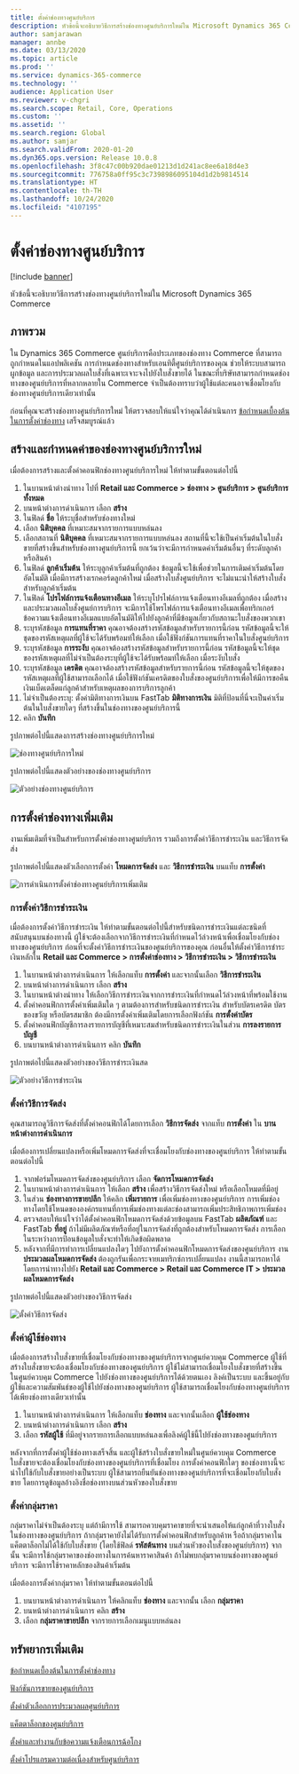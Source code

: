 ```yaml
---
title: ตั้งค่าช่องทางศูนย์บริการ
description: หัวข้อนี้จะอธิบายวิธีการสร้างช่องทางศูนย์บริการใหม่ใน Microsoft Dynamics 365 Commerce
author: samjarawan
manager: annbe
ms.date: 03/13/2020
ms.topic: article
ms.prod: ''
ms.service: dynamics-365-commerce
ms.technology: ''
audience: Application User
ms.reviewer: v-chgri
ms.search.scope: Retail, Core, Operations
ms.custom: ''
ms.assetid: ''
ms.search.region: Global
ms.author: samjar
ms.search.validFrom: 2020-01-20
ms.dyn365.ops.version: Release 10.0.8
ms.openlocfilehash: 3f8c47c00b920dae01213d1d241ac8ee6a18d4e3
ms.sourcegitcommit: 776758a0ff95c3c7398986095104d1d2b9814514
ms.translationtype: HT
ms.contentlocale: th-TH
ms.lasthandoff: 10/24/2020
ms.locfileid: "4107195"
---
```

# <a name="set-up-a-call-center-channel"></a>ตั้งค่าช่องทางศูนย์บริการ


[!include [banner](includes/banner.md)]

หัวข้อนี้จะอธิบายวิธีการสร้างช่องทางศูนย์บริการใหม่ใน Microsoft Dynamics 365 Commerce

## <a name="overview"></a>ภาพรวม


ใน Dynamics 365 Commerce ศูนย์บริการคือประเภทของช่องทาง Commerce ที่สามารถถูกกำหนดในแอปพลิเคชัน การกำหนดช่องทางสำหรับเอนทิตี้ศูนย์บริการของคุณ ช่วยให้ระบบสามารถผูกข้อมูล และการประมวลผลใบสั่งที่เฉพาะเจาะจงไปยังใบสั่งขายได้ ในขณะที่บริษัทสามารถกำหนดช่องทางของศูนย์บริการที่หลากหลายใน Commerce จำเป็นต้องทราบว่าผู้ใช้แต่ละคนอาจเชื่อมโยงกับช่องทางศูนย์บริการเดียวเท่านั้น 

ก่อนที่คุณจะสร้างช่องทางศูนย์บริการใหม่ ให้ตรวจสอบให้แน่ใจว่าคุณได้ดำเนินการ [ข้อกำหนดเบื้องต้นในการตั้งค่าช่องทาง](channels-prerequisites.md) เสร็จสมบูรณ์แล้ว

## <a name="create-and-configure-a-new-call-center-channel"></a>สร้างและกำหนดค่าของช่องทางศูนย์บริการใหม่

เมื่อต้องการสร้างและตั้งค่าคอนฟิกช่องทางศูนย์บริการใหม่ ให้ทำตามขั้นตอนต่อไปนี้

1. ในบานหน้าต่างนำทาง ไปที่ **Retail และ Commerce \> ช่องทาง \> ศูนย์บริการ \> ศูนย์บริการทั้งหมด**
1. บนหน้าต่างการดำเนินการ เลือก **สร้าง**
1. ในฟิลด์ **ชื่อ** ให้ระบุชื่อสำหรับช่องทางใหม่
1. เลือก **นิติบุคคล** ที่เหมาะสมจากรายการแบบหล่นลง
1. เลือกสถานที่ **นิติบุคคล** ที่เหมาะสมจากรายการแบบหล่นลง สถานที่นี้จะใช้เป็นค่าเริ่มต้นในใบสั่งขายที่สร้างขึ้นสำหรับช่องทางศูนย์บริการนี้ ยกเว้นว่าจะมีการกำหนดค่าเริ่มต้นอื่นๆ ที่ระดับลูกค้าหรือสินค้า
1. ในฟิลด์ **ลูกค้าเริ่มต้น** ให้ระบุลูกค้าเริ่มต้นที่ถูกต้อง ข้อมูลนี้จะใช้เพื่อช่วยในการเติมค่าเริ่มต้นโดยอัตโนมัติ เมื่อมีการสร้างเรกคอร์ดลูกค้าใหม่ เมื่อสร้างใบสั่งศูนย์บริการ จะไม่แนะนำให้สร้างใบสั่งสำหรับลูกค้าเริ่มต้น
1. ในฟิลด์ **โปรไฟล์การแจ้งเตือนทางอีเมล** ให้ระบุโปรไฟล์การแจ้งเตือนทางอีเมลที่ถูกต้อง เมื่อสร้างและประมวลผลใบสั่งศูนย์การบริการ จะมีการใช้โพรไฟล์การแจ้งเตือนทางอีเมลเพื่อทริกเกอร์ข้อความแจ้งเตือนทางอีเมลแบบอัตโนมัติให้ไปยังลูกค้าที่มีข้อมูลเกี่ยวกับสถานะใบสั่งของพวกเขา
1. ระบุรหัสข้อมูล **การแทนที่ราคา** คุณอาจต้องสร้างรหัสข้อมูลสำหรับรายการนี้ก่อน รหัสข้อมูลนี้จะให้ชุดของรหัสเหตุผลที่ผู้ใช้จะได้รับพร้อมท์ให้เลือก เมื่อใช้ฟังก์ชันการแทนที่ราคาในใบสั่งศูนย์บริการ
1. ระบุรหัสข้อมูล **การระงับ** คุณอาจต้องสร้างรหัสข้อมูลสำหรับรายการนี้ก่อน รหัสข้อมูลนี้จะให้ชุดของรหัสเหตุผลที่ไม่จำเป็นต้องระบุที่ผู้ใช้จะได้รับพร้อมท์ให้เลือก เมื่อระงับใบสั่ง
1. ระบุรหัสข้อมูล **เครดิต** คุณอาจต้องสร้างรหัสข้อมูลสำหรับรายการนี้ก่อน รหัสข้อมูลนี้จะให้ชุดของรหัสเหตุผลที่ผู้ใช้สามารถเลือกได้ เมื่อใช้ฟังก์ชันเครดิตของใบสั่งของศูนย์บริการเพื่อให้มีการขอคืนเงินเบ็ดเตล็ดแก่ลูกค้าสำหรับเหตุผลของการบริการลูกค้า
1. ไม่จำเป็นต้องระบุ: ตั้งค่ามิติทางการเงินบน FastTab **มิติทางการเงิน** มิติที่ป้อนที่นี่จะเป็นค่าเริ่มต้นในใบสั่งขายใดๆ ที่สร้างขึ้นในช่องทางของศูนย์บริการนี้
1. คลิก **บันทึก**

รูปภาพต่อไปนี้แสดงการสร้างช่องทางศูนย์บริการใหม่

![ช่องทางศูนย์บริการใหม่](media/channel-setup-callcenter-1.png)

รูปภาพต่อไปนี้แสดงตัวอย่างของช่องทางศูนย์บริการ

![ตัวอย่างช่องทางศูนย์บริการ](media/channel-setup-callcenter-2.png)

## <a name="additional-channel-setup"></a>การตั้งค่าช่องทางเพิ่มเติม

งานเพิ่มเติมที่จำเป็นสำหรับการตั้งค่าช่องทางศูนย์บริการ รวมถึงการตั้งค่าวิธีการชำระเงิน และวิธีการจัดส่ง

รูปภาพต่อไปนี้แสดงตัวเลือกการตั้งค่า **โหมดการจัดส่ง** และ **วิธีการชำระเงิน** บนแท็บ **การตั้งค่า**

![การดำเนินการตั้งค่าช่องทางศูนย์บริการเพิ่มเติม](media/channel-setup-callcenter-3.png)

### <a name="set-up-payment-methods"></a>การตั้งค่าวิธีการชำระเงิน

เมื่อต้องการตั้งค่าวิธีการชำระเงิน ให้ทำตามขั้นตอนต่อไปนี้สำหรับชนิดการชำระเงินแต่ละชนิดที่สนับสนุนบนช่องทางนี้ ผู้ใช้จะต้องเลือกจากวิธีการชำระเงินที่กำหนดไว้ล่วงหน้าเพื่อเชื่อมโยงกับช่องทางของศูนย์บริการ ก่อนที่จะตั้งค่าวิธีการชำระเงินของศูนย์บริการของคุณ ก่อนอื่นให้ตั้งค่าวิธีการชำระเงินหลักใน **Retail และ Commerce \> การตั้งค่าช่องทาง \> วิธีการชำระเงิน \> วิธีการชำระเงิน**

1. ในบานหน้าต่างการดำเนินการ ให้เลือกแท็บ **การตั้งค่า** และจากนั้นเลือก **วิธีการชำระเงิน**
1. บนหน้าต่างการดำเนินการ เลือก **สร้าง**
1. ในบานหน้าต่างนำทาง ให้เลือกวิธีการชำระเงินจากการชำระเงินที่กำหนดไว้ล่วงหน้าที่พร้อมใช้งาน
1. ตั้งค่าคอนฟิกการตั้งค่าเพิ่มเติมใด ๆ ตามต้องการสำหรับชนิดการชำระเงิน สำหรับบัตรเครดิต บัตรของขวัญ หรือบัตรสมาชิก ต้องมีการตั้งค่าเพิ่มเติมโดยการเลือกฟังก์ชัน **การตั้งค่าบัตร** 
1. ตั้งค่าคอนฟิกบัญชีการลงรายการบัญชีที่เหมาะสมสำหรับชนิดการชำระเงินในส่วน **การลงรายการบัญชี**
1. บนบานหน้าต่างการดำเนินการ คลิก **บันทึก**

รูปภาพต่อไปนี้แสดงตัวอย่างของวิธีการชำระเงินสด

![ตัวอย่างวิธีการชำระเงิน](media/channel-setup-callcenter-payments.png)

### <a name="set-up-modes-of-delivery"></a>ตั้งค่าวิธีการจัดส่ง

คุณสามารถดูวิธีการจัดส่งที่ตั้งค่าคอนฟิกได้โดยการเลือก **วิธีการจัดส่ง** จากแท็บ **การตั้งค่า** ใน **บานหน้าต่างการดำเนินการ**  

เมื่อต้องการเปลี่ยนแปลงหรือเพิ่มโหมดการจัดส่งที่จะเชื่อมโยงกับช่องทางของศูนย์บริการ ให้ทำตามขั้นตอนต่อไปนี้

1. จากฟอร์มโหมดการจัดส่งของศูนย์บริการ เลือก **จัดการโหมดการจัดส่ง**
1. ในบานหน้าต่างการดำเนินการ ให้เลือก **สร้าง** เพื่อสร้างวิธีการจัดส่งใหม่ หรือเลือกโหมดที่มีอยู่
1. ในส่วน **ช่องทางการขายปลีก** ให้คลิก **เพิ่มรายการ** เพื่อเพิ่มช่องทางของศูนย์บริการ การเพิ่มช่องทางโดยใช้โหนดขององค์กรแทนที่การเพิ่มช่องทางแต่ละช่องสามารถเพิ่มประสิทธิภาพการเพิ่มช่อง
1. ตรวจสอบให้แน่ใจว่าได้ตั้งค่าคอนฟิกโหมดการจัดส่งด้วยข้อมูลบน FastTab **ผลิตภัณฑ์** และ FastTab **ที่อยู่** ถ้าไม่มีผลิตภัณฑ์หรือที่อยู่ในการจัดส่งที่ถูกต้องสำหรับโหมดการจัดส่ง การเลือกในระหว่างการป้อนข้อมูลใบสั่งจะทำให้เกิดข้อผิดพลาด
1. หลังจากที่มีการทำการเปลี่ยนแปลงใดๆ ไปยังการตั้งค่าคอนฟิกโหมดการจัดส่งของศูนย์บริการ งาน **ประมวลผลโหมดการจัดส่ง** ต้องถูกรันเพื่อกระจายเมทริกซ์การเปลี่ยนแปลง งานนี้สามารถหาได้โดยการนำทางไปยัง **Retail และ Commerce \> Retail และ Commerce IT \> ประมวลผลโหมดการจัดส่ง**

รูปภาพต่อไปนี้แสดงตัวอย่างของวิธีการจัดส่ง

![ตั้งค่าวิธีการจัดส่ง](media/channel-setup-retail-7.png)

### <a name="set-up-channel-users"></a>ตั้งค่าผู้ใช้ช่องทาง

เมื่อต้องการสร้างใบสั่งขายที่เชื่อมโยงกับช่องทางของศูนย์บริการจากศูนย์ควบคุม Commerce ผู้ใช้ที่สร้างใบสั่งขายจะต้องเชื่อมโยงกับช่องทางของศูนย์บริการ ผู้ใช้ไม่สามารถเชื่อมโยงใบสั่งขายที่สร้างขึ้นในศูนย์ควบคุม Commerce ไปยังช่องทางของศูนย์บริการได้ด้วยตนเอง ลิงค์เป็นระบบ และขึ้นอยู่กับผู้ใช้และความสัมพันธ์ของผู้ใช้ไปยังช่องทางของศูนย์บริการ ผู้ใช้สามารถเชื่อมโยงกับช่องทางศูนย์บริการได้เพียงช่องทางเดียวเท่านั้น

1. ในบานหน้าต่างการดำเนินการ ให้เลือกแท็บ **ช่องทาง** และจากนั้นเลือก **ผู้ใช้ช่องทาง**
1. บนหน้าต่างการดำเนินการ เลือก **สร้าง**
1. เลือก **รหัสผู้ใช้** ที่มีอยู่จากรายการเลือกแบบหล่นลงเพื่อลิงค์ผู้ใช้นี้ไปยังช่องทางของศูนย์บริการ

หลังจากที่การตั้งค่าผู้ใช้ช่องทางเสร็จสิ้น และผู้ใช้สร้างใบสั่งขายใหม่ในศูนย์ควบคุม Commerce ใบสั่งขายจะต้องเชื่อมโยงกับช่องทางของศูนย์บริการที่เชื่อมโยง การตั้งค่าคอนฟิกใดๆ ของช่องทางนี้จะนำไปใช้กับใบสั่งขายอย่างเป็นระบบ ผู้ใช้สามารถยืนยันช่องทางของศูนย์บริการที่จะเชื่อมโยงกับใบสั่งขาย โดยการดูข้อมูลอ้างอิงชื่อช่องทางบนส่วนหัวของใบสั่งขาย


### <a name="set-up-price-groups"></a>ตั้งค่ากลุ่มราคา

กลุ่มราคาไม่จำเป็นต้องระบุ แต่ถ้ามีการใช้ สามารถควบคุมราคาขายที่จะนำเสนอให้แก่ลูกค้าที่วางใบสั่งในช่องทางของศูนย์บริการ ถ้ากลุ่มราคายังไม่ได้รับการตั้งค่าคอนฟิกสำหรับลูกค้าห รือถ้ากลุ่มราคาในแค็ตตาล็อกไม่ได้ใช้กับใบสั่งขาย (โดยใช้ฟิลด์ **รหัสต้นทาง** บนส่วนหัวของใบสั่งของศูนย์บริการ) จากนั้น จะมีการใช้กลุ่มราคาของช่องทางในการค้นหาราคาสินค้า ถ้าไม่พบกลุ่มราคาบนช่องทางของศูนย์บริการ จะมีการใช้ราคาหลักของสินค้าเริ่มต้น 

เมื่อต้องการตั้งค่ากลุ่มราคา ให้ทำตามขั้นตอนต่อไปนี้

1. บนบานหน้าต่างการดำเนินการ ให้คลิกแท็บ **ช่องทาง** และจากนั้น เลือก **กลุ่มราคา**
1. บนหน้าต่างการดำเนินการ คลิก **สร้าง**
1. เลือก **กลุ่มราคาขายปลีก** จากรายการเลือกเมนูแบบหล่นลง

## <a name="additional-resources"></a>ทรัพยากรเพิ่มเติม

[ข้อกำหนดเบื้องต้นในการตั้งค่าช่องทาง](channels-prerequisites.md)

[ฟังก์ชันการขายของศูนย์บริการ](call-center-functionality.md)

[ตั้งค่าตัวเลือกการประมวลผลศูนย์บริการ](set-up-order-processing-options.md)

[แค็ตตาล็อกของศูนย์บริการ](call-center-catalogs.md)

[ตั้งค่าและทำงานกับข้อความแจ้งเตือนการฉ้อโกง](set-up-fraud-alerts.md)

[ตั้งค่าโปรแกรมความต่อเนื่องสำหรับศูนย์บริการ](set-up-continuity-program.md)
